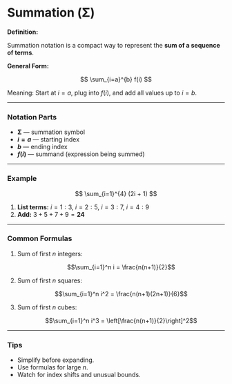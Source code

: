 # **Summation (Σ)**

**Definition:**

Summation notation is a compact way to represent the **sum of a sequence of terms**.

**General Form:**

$$
\sum_{i=a}^{b} f(i)
$$

Meaning: Start at $i = a$, plug into $f(i)$, and add all values up to $i = b$.

---

### **Notation Parts**

* **Σ** — summation symbol
* **$i = a$** — starting index
* **$b$** — ending index
* **$f(i)$** — summand (expression being summed)

---

### **Example**

$$
\sum_{i=1}^{4} (2i + 1)
$$

1. **List terms:**
   $i=1: 3$, $i=2: 5$, $i=3: 7$, $i=4: 9$
2. **Add:**
   $3 + 5 + 7 + 9 = \mathbf{24}$

---

### **Common Formulas**

1. Sum of first $n$ integers:

   $$\sum_{i=1}^n i = \frac{n(n+1)}{2}$$

2. Sum of first $n$ squares:

   $$\sum_{i=1}^n i^2 = \frac{n(n+1)(2n+1)}{6}$$

3. Sum of first $n$ cubes:

   $$\sum_{i=1}^n i^3 = \left[\frac{n(n+1)}{2}\right]^2$$

---

### **Tips**

* Simplify before expanding.
* Use formulas for large $n$.
* Watch for index shifts and unusual bounds.
